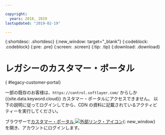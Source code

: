 ```yaml
---

copyright:
  years: 2018, 2019
lastupdated: "2019-02-19"

---
```


{:shortdesc: .shortdesc}
{:new_window: target="_blank"}
{:codeblock: .codeblock}
{:pre: .pre}
{:screen: .screen}
{:tip: .tip}
{:download: .download}

# レガシーのカスタマー・ポータル
{ #legacy-customer-portal}

一部の既存のお客様は、`https://control.softlayer.com/` からしか {{site.data.keyword.cloud}} カスタマー・ポータルにアクセスできません。 以下の説明に従ってログインしてから、CDN の資料に記載されているアクティビティーを実行してください。

ブラウザーで[カスタマー・ポータル ![外部リンク・アイコン](../../icons/launch-glyph.svg "外部リンク・アイコン")](https://control.softlayer.com/){: new_window} を開き、アカウントにログインします。
